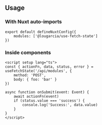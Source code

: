 ## Usage

### With Nuxt auto-imports
```
export default defineNuxtConfig({
    modules: ['@lougarcia/use-fetch-state']
})
```

### Inside components
```
<script setup lang="ts">
const { actionFn, data, status, error } = useFetchState('/api/modules', {
    method: 'POST',
    body: { foo: 'bar' }
})

async function onSubmit(event: Event) {
    await actionFn(event)
    if (status.value === 'success') {
        console.log('Success:', data.value)
    }
}
</script>
```